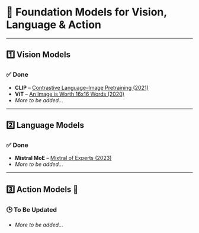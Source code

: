 # 🧠  Foundation Models for Vision, Language & Action

---

## 1️⃣ Vision Models

### ✅ Done
- **CLIP** – [Contrastive Language–Image Pretraining (2021)](https://arxiv.org/abs/2103.00020)
- **ViT** – [An Image is Worth 16x16 Words (2020)](https://arxiv.org/abs/2010.11929)
- *More to be added...*

---

## 2️⃣ Language Models

### ✅ Done
- **Mistral MoE** – [Mixtral of Experts (2023)](https://arxiv.org/abs/2401.04088)
- *More to be added...*

---
 
## 3️⃣ Action Models 🤖

### 🕒 To Be Updated
- *More to be added...*

